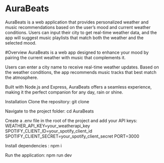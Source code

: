 # AuraBeats

AuraBeats is a web application that provides personalized weather and music recommendations based on the user’s mood and current weather conditions. Users can input their city to get real-time weather data, and the app will suggest music playlists that match both the weather and the selected mood.

#Overview
AuraBeats is a web app designed to enhance your mood by pairing the current weather with music that complements it.

Users can enter a city name to receive real-time weather updates. Based on the weather conditions, the app recommends music tracks that best match the atmosphere.

Built with Node.js and Express, AuraBeats offers a seamless experience, making it the perfect companion for any day, rain or shine.

Installation
Clone the repository: git clone 

Navigate to the project folder: cd AuraBeats

Create a .env file in the root of the project and add your API keys:
WEATHER_API_KEY=your_weatherapi_key
SPOTIFY_CLIENT_ID=your_spotify_client_id
SPOTIFY_CLIENT_SECRET=your_spotify_client_secret
PORT=3000

Install dependencies : npm i

Run the application: npm run dev
